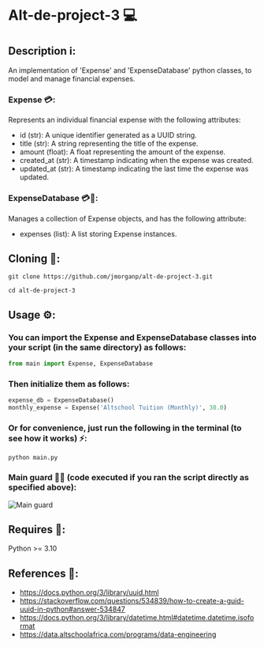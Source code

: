 # Alt-de-project-3 💻

## Description ℹ️:
An implementation of 'Expense' and 'ExpenseDatabase' python classes, to model and manage financial expenses.

### Expense 💳:
Represents an individual financial expense with the following attributes:
- id (str): A unique identifier generated as a UUID string.
- title (str): A string representing the title of the expense.
- amount (float): A float representing the amount of the expense.
- created_at (str): A timestamp indicating when the expense was created.
- updated_at (str): A timestamp indicating the last time the expense was updated.

### ExpenseDatabase 💳💾:
Manages a collection of Expense objects, and has the following attribute:
- expenses (list): A list storing Expense instances.

## Cloning 👯:
```
git clone https://github.com/jmorganp/alt-de-project-3.git
```
```
cd alt-de-project-3
```

## Usage ⚙️:
### You can import the Expense and ExpenseDatabase classes into your script (in the same directory) as follows:
```python
from main import Expense, ExpenseDatabase
```
### Then initialize them as follows:

```python
expense_db = ExpenseDatabase()
monthly_expense = Expense('Altschool Tuition (Monthly)', 30.0)
```
### Or for convenience, just run the following in the terminal (to see how it works) ⚡:
```
python main.py
```

### Main guard 💂‍♂️ (code executed if you ran the script directly as specified above):
![Main guard](https://i.imgur.com/ya7gjEu.png)

## Requires 🧾:
Python >= 3.10

## References 🔗:
- https://docs.python.org/3/library/uuid.html
- https://stackoverflow.com/questions/534839/how-to-create-a-guid-uuid-in-python#answer-534847
- https://docs.python.org/3/library/datetime.html#datetime.datetime.isoformat
- https://data.altschoolafrica.com/programs/data-engineering